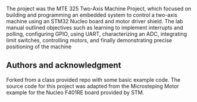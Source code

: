 The project was the MTE 325 Two-Axis Machine Project, which focused on building and programming an embedded system to control a two-axis machine using an STM32 Nucleo board and motor driver shield. The lab manual outlined objectives such as learning to implement interrupts and polling, configuring GPIO, using UART, characterizing an ADC, integrating limit switches, controlling motors, and finally demonstrating precise positioning of the machine

## Authors and acknowledgment
Forked from a class provided repo with some basic example code. The source code for this project was adapted from the Microsteping Motor example for the Nucleo F401RE board provided by STM.
